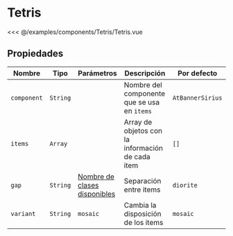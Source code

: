 # Tetris

<Preview>
  <template slot="demo">
    <components-Tetris-Tetris />
  </template>
  
  <<< @/examples/components/Tetris/Tetris.vue
</Preview>

## Propiedades

| Nombre      | Tipo     | Parámetros                                                            | Descripción                                      | Por defecto      |
|-------------|----------|-----------------------------------------------------------------------|--------------------------------------------------|------------------|
| `component` | `String` |                                                                       | Nombre del componente que se usa en `items`      | `AtBannerSirius` |
| `items`     | `Array`  |                                                                       | Array de objetos con la información de cada item | `[]`             |
| `gap`       | `String` | [Nombre de clases disponibles](../estilos/clases-de-utilidad/gaps.md) | Separación entre items                           | `diorite`        |
| `variant`   | `String` | `mosaic`                                                              | Cambia la disposición de los items               | `mosaic`         |